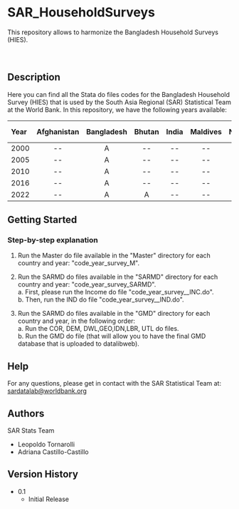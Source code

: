 # SAR_HouseholdSurveys
This repository allows to harmonize the Bangladesh Household Surveys (HIES).
<br>
<br>
<br>

## Description
Here you can find all the Stata do files codes for the Bangladesh Household Survey (HIES) that is used by the South Asia Regional (SAR) Statistical Team at the World Bank. 
In this repository, we have the following years available:

| Year    | Afghanistan | Bangladesh | Bhutan | India  | Maldives | Nepal  | Pakistan | Sri Lanka | 
| :----   | :----:      | :----:     | :----: | :----: |  :----:  | :----: | :----:   | :----:    | 
| 2000    |     --      | A          | --  | --   | --  | --   | --  |  --  | 
| 2005    |     --      | A          | --  | --   | --  | --   | --  |  --  | 
| 2010    |     --      | A          | --  | --   | --  | --   | --  |  --  | 
| 2016    |     --      | A          | --  | --   | --  | --   | --  |  --  | 
| 2022    |     --      | A          | A  | --   | --  | --   | --  |  --  | 

## Getting Started
### Step-by-step explanation
1. Run the Master do file available in the "Master" directory for each country and year: "code_year_survey_M". 
  
2. Run the SARMD do files available in the "SARMD" directory for each country and year: "code_year_survey_SARMD".
   <br>
   a. First, please run the Income do file "code_year_survey__INC.do".
   <br>
   b. Then, run the IND do file "code_year_survey__IND.do".
   
4. Run the SARMD do files available in the "GMD" directory for each country and year, in the following order:
   <br>
   a. Run the COR, DEM, DWL,GEO,IDN,LBR, UTL do files.
   <br>
   b. Run the GMD do file (that will allow you to have the final GMD database that is uploaded to datalibweb).

## Help
For any questions, please get in contact with the SAR Statistical Team at: sardatalab@worldbank.org

## Authors
SAR Stats Team
* Leopoldo Tornarolli
* Adriana Castillo-Castillo

## Version History
* 0.1
    * Initial Release

